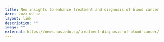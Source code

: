 ```yaml
---
title: New insights to enhance treatment and diagnosis of blood cancer
date: 2023-09-12
layout: link
description: ""
image: ""
external: https://news.nus.edu.sg/treatment-diagnosis-of-blood-cancer/
---
```

